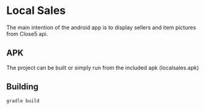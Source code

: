 # Local Sales #
The main intention of the android app is to display sellers and item pictures from Close5 api.

## APK ##
The project can be built or simply run from the included apk (localsales.apk)

## Building ##
`gradle build`

